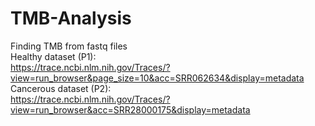 # TMB-Analysis
 Finding TMB from fastq files  
 Healthy dataset (P1):  
 https://trace.ncbi.nlm.nih.gov/Traces/?view=run_browser&page_size=10&acc=SRR062634&display=metadata  
 Cancerous dataset (P2):  
 https://trace.ncbi.nlm.nih.gov/Traces/?view=run_browser&acc=SRR28000175&display=metadata  
